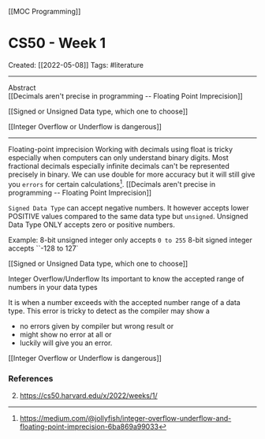 [[MOC Programming]]              

# CS50 - Week 1
Created:  [[2022-05-08]]
Tags: #literature  

---
Abstract                                
[[Decimals aren't precise in programming -- Floating Point Imprecision]]

[[Signed or Unsigned Data type, which one to choose]]

[[Integer Overflow or Underflow is dangerous]]

---


Floating-point imprecision
Working with decimals using float is tricky especially when computers can only understand binary digits. Most fractional decimals especially infinite decimals can't be represented precisely in binary. We can use double for more accuracy but it will still give you `errors` for certain calculations[^1]. 
[[Decimals aren't precise in programming -- Floating Point Imprecision]]


`Signed Data Type` can accept negative numbers. It however accepts lower POSITIVE values compared to the same data type but `unsigned`.
Unsigned Data Type ONLY accepts zero or positive numbers.

Example:
8-bit unsigned integer only accepts `0 to 255`
8-bit signed integer accepts ``-128 to 127`

[[Signed or Unsigned Data type, which one to choose]]


Integer Overflow/Underflow
Its important to know the accepted range of numbers in your data types   

It is when a number exceeds with the accepted number range of a data type. 
This error is tricky to detect as the compiler may show a 
- no errors given by compiler but wrong result  or 
- might show no error at all or 
- luckily will give you an error. 

[[Integer Overflow or Underflow is dangerous]]







### References
[^1]: https://medium.com/@jollyfish/integer-overflow-underflow-and-floating-point-imprecision-6ba869a99033

2. https://cs50.harvard.edu/x/2022/weeks/1/
